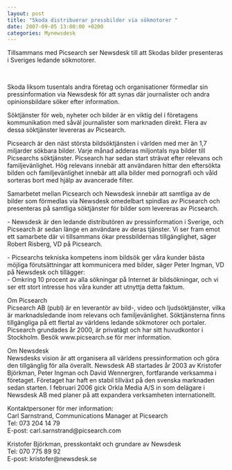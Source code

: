 ```yaml
---
layout: post
title: "Skoda distribuerar pressbilder via sökmotorer "
date: 2007-09-05 13:00:00 +0200
categories: Mynewsdesk
---
```

 <p>Tillsammans med Picsearch ser Newsdesk till att Skodas bilder presenteras i Sveriges ledande sökmotorer.</p>
<p>&nbsp;</p>
<p>Skoda liksom tusentals andra företag och organisationer förmedlar sin pressinformation via Newsdesk för att synas där journalister och andra opinionsbildare söker efter information.</p>
<p>Söktjänster för web, nyheter och bilder är en viktig del i företagens kommunikation med såväl journalister som marknaden direkt. Flera av dessa söktjänster levereras av Picsearch.</p>
<p>Picsearch är den näst största bildsöktjänsten i världen med mer än 1,7 miljarder sökbara bilder. Varje månad adderas miljontals nya bilder till Picsearchs söktjänster. Picsearch har sedan start strävat efter relevans och familjevänlighet. Hög relevans innebär att användaren hittar den eftersökta bilden och familjevänlighet innebär att alla bilder med pornografi och våld sorteras bort med hjälp av avancerade filter.</p>
<p>Samarbetet mellan Picsearch och Newsdesk innebär att samtliga av de bilder som förmedlas via Newsdesk omedelbart spindlas av Picsearch och presenteras på samtliga söktjänster för bilder som levereras av Picsearch.</p>
<p>-	Newsdesk är den ledande distributören av pressinformation i Sverige, och Picsearch är sedan länge en användare av deras tjänster. Vi ser fram emot ett samarbete där vi tillsammans ökar pressbildernas tillgänglighet, säger Robert Risberg, VD på Picsearch.</p>
<p>-	Picsearchs tekniska kompetens inom bildsök ger våra kunder bästa möjliga förutsättningar att kommunicera med bilder, säger Peter Ingman, VD på Newsdesk och tillägger:<br>-	Omkring 10 procent av alla sökningar på Internet är bildsökningar, och vi ser ett stort intresse hos våra kunder att utnyttja detta faktum.</p>
<p>Om Picsearch <br>Picsearch AB (publ) är en leverantör av bild-, video och ljudsöktjänster, vilka är marknadsledande inom relevans och familjevänlighet. Söktjänsterna finns tillgängliga på ett flertal av världens ledande sökmotorer och portaler. Picsearch grundades år 2000, är privatägt och har sitt huvudkontor i Stockholm. Besök www.picsearch.se för mer information.</p>
<p>Om Newsdesk<br>Newsdesks vision är att organisera all världens pressinformation och göra den tillgänglig för alla överallt. Newsdesk AB startades år 2003 av Kristofer Björkman, Peter Ingman och David Wennergren, fortfarande verksamma i företaget. Företaget har haft en stabil tillväxt på den svenska marknaden sedan starten. I februari 2006 gick Orkla Media A/S in som delägare i Newsdesk AB med planer på att expandera verksamheten internationellt.</p>
<p>Kontaktpersoner för mer information:<br>Carl Sarnstrand, Communications Manager at Picsearch<br>Tel: 073 204 14 79<br>E-post: carl.sarnstrand@picsearch.com</p>
<p>Kristofer Björkman, presskontakt och grundare av Newsdesk<br>Tel: 070 775 89 92<br>E-post: kristofer@newsdesk.se</p>

